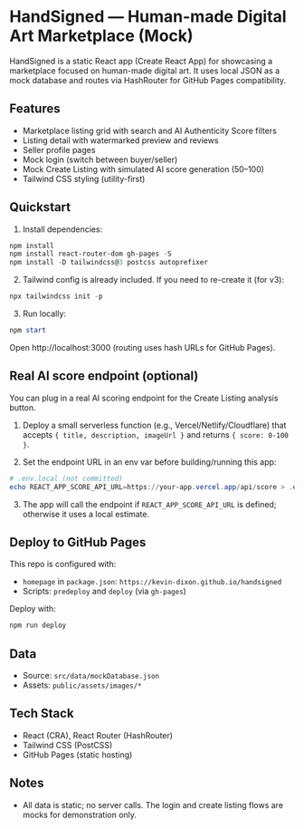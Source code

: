 # HandSigned — Human-made Digital Art Marketplace (Mock)

HandSigned is a static React app (Create React App) for showcasing a marketplace focused on human-made digital art. It uses local JSON as a mock database and routes via HashRouter for GitHub Pages compatibility.

## Features

- Marketplace listing grid with search and AI Authenticity Score filters
- Listing detail with watermarked preview and reviews
- Seller profile pages
- Mock login (switch between buyer/seller)
- Mock Create Listing with simulated AI score generation (50–100)
- Tailwind CSS styling (utility-first)

## Quickstart

1. Install dependencies:

```powershell
npm install
npm install react-router-dom gh-pages -S
npm install -D tailwindcss@3 postcss autoprefixer
```

2. Tailwind config is already included. If you need to re-create it (for v3):

```powershell
npx tailwindcss init -p
```

3. Run locally:

```powershell
npm start
```

Open http://localhost:3000 (routing uses hash URLs for GitHub Pages).

## Real AI score endpoint (optional)

You can plug in a real AI scoring endpoint for the Create Listing analysis button.

1) Deploy a small serverless function (e.g., Vercel/Netlify/Cloudflare) that accepts `{ title, description, imageUrl }` and returns `{ score: 0-100 }`.

2) Set the endpoint URL in an env var before building/running this app:

```powershell
# .env.local (not committed)
echo REACT_APP_SCORE_API_URL=https://your-app.vercel.app/api/score > .env.local
```

3) The app will call the endpoint if `REACT_APP_SCORE_API_URL` is defined; otherwise it uses a local estimate.

## Deploy to GitHub Pages

This repo is configured with:

- `homepage` in `package.json`: `https://kevin-dixon.github.io/handsigned`
- Scripts: `predeploy` and `deploy` (via `gh-pages`)

Deploy with:

```powershell
npm run deploy
```

## Data

- Source: `src/data/mockDatabase.json`
- Assets: `public/assets/images/*`

## Tech Stack

- React (CRA), React Router (HashRouter)
- Tailwind CSS (PostCSS)
- GitHub Pages (static hosting)

## Notes

- All data is static; no server calls. The login and create listing flows are mocks for demonstration only.
